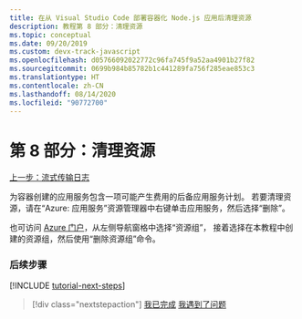 ```yaml
---
title: 在从 Visual Studio Code 部署容器化 Node.js 应用后清理资源
description: 教程第 8 部分：清理资源
ms.topic: conceptual
ms.date: 09/20/2019
ms.custom: devx-track-javascript
ms.openlocfilehash: d05766092022772c96fa745f9a52aa4901b27f82
ms.sourcegitcommit: 0699b984b85782b1c441289fa756f285eae853c3
ms.translationtype: HT
ms.contentlocale: zh-CN
ms.lasthandoff: 08/14/2020
ms.locfileid: "90772700"
---
```

# <a name="part-8-clean-up-resources"></a>第 8 部分：清理资源

[上一步：流式传输日志](tutorial-vscode-docker-node-07.md)

为容器创建的应用服务包含一项可能产生费用的后备应用服务计划。 若要清理资源，请在“Azure:  应用服务”资源管理器中右键单击应用服务，然后选择“删除”。 

也可访问 [Azure 门户](https://portal.azure.com)，从左侧导航窗格中选择“资源组”，  接着选择在本教程中创建的资源组，然后使用“删除资源组”命令。 

### <a name="next-steps"></a>后续步骤

[!INCLUDE [tutorial-next-steps](includes/tutorial-next-steps.md)]

> [!div class="nextstepaction"]
> [我已完成](node-howto-deploy-containers.md) [我遇到了问题](https://www.research.net/r/PWZWZ52?tutorial=node-deployment-docker-extension&step=clean-up-resources)
